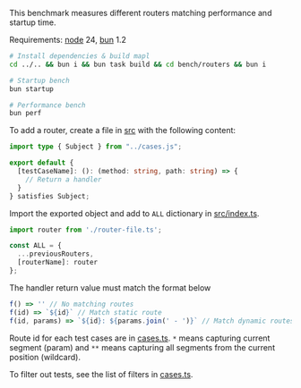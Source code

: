 This benchmark measures different routers matching performance and startup time.

Requirements: [node](https://nodejs.org) 24, [bun](https://bun.sh) 1.2

```sh
# Install dependencies & build mapl
cd ../.. && bun i && bun task build && cd bench/routers && bun i

# Startup bench
bun startup

# Performance bench
bun perf
```

To add a router, create a file in [src](./src) with the following content:
```ts
import type { Subject } from "../cases.js";

export default {
  [testCaseName]: (): (method: string, path: string) => {
    // Return a handler
  }
} satisfies Subject;
```

Import the exported object and add to `ALL` dictionary in [src/index.ts](./src/index.ts).
```ts
import router from './router-file.ts';

const ALL = {
  ...previousRouters,
  [routerName]: router
};
```

The handler return value must match the format below
```ts
f() => '' // No matching routes
f(id) => `${id}` // Match static route
f(id, params) => `${id}: ${params.join(' - ')}` // Match dynamic routes
```

Route id for each test cases are in [cases.ts](./cases.ts#L16).
`*` means capturing current segment (param) and `**` means capturing all segments from the current position (wildcard).

To filter out tests, see the list of filters in [cases.ts](./cases.ts#L9).
